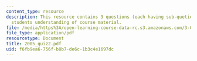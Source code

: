 ```yaml
---
content_type: resource
description: This resource contains 3 questions (each having sub-quetions) to test
  students understanding of course material.
file: /media/https%3A/open-learning-course-data-rc.s3.amazonaws.com/3-034-organic-biomaterials-chemistry-fall-2005/f6fb9ea6756fb8b7de6c1b3c4e1697dc_2005_quiz2.pdf
file_type: application/pdf
resourcetype: Document
title: 2005_quiz2.pdf
uid: f6fb9ea6-756f-b8b7-de6c-1b3c4e1697dc
---
```

